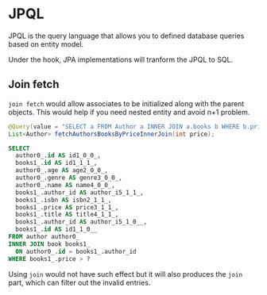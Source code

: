 # JPQL

JPQL is the query language that allows you to defined database queries based on entity model.

Under the hook, JPA implementations will tranform the JPQL to SQL.

## Join fetch

`join fetch` would allow associates to be initialized along with the parent objects.
This would help if you need nested entity and avoid n+1 problem.

```java
@Query(value = "SELECT a FROM Author a INNER JOIN a.books b WHERE b.price > ?1")
List<Author> fetchAuthorsBooksByPriceInnerJoin(int price); 
```

```sql
SELECT 
  author0_.id AS id1_0_0_, 
  books1_.id AS id1_1_1_, 
  author0_.age AS age2_0_0_, 
  author0_.genre AS genre3_0_0_, 
  author0_.name AS name4_0_0_, 
  books1_.author_id AS author_i5_1_1_, 
  books1_.isbn AS isbn2_1_1_, 
  books1_.price AS price3_1_1_, 
  books1_.title AS title4_1_1_, 
  books1_.author_id AS author_i5_1_0__, 
  books1_.id AS id1_1_0__ 
FROM author author0_ 
INNER JOIN book books1_ 
  ON author0_.id = books1_.author_id 
WHERE books1_.price > ?
```

Using `join` would not have such effect but it will also produces the `join` part, which can filter out the invalid entries.
